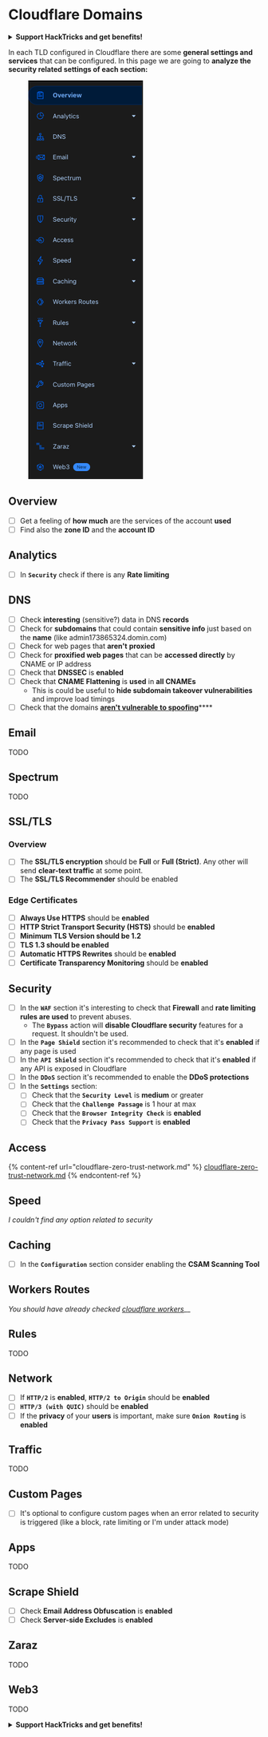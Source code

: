 # Cloudflare Domains

<details>

<summary><strong>Support HackTricks and get benefits!</strong></summary>

* If you want to see your **company advertised in HackTricks** or if you want access to the **latest version of the PEASS or download HackTricks in PDF** Check the [**SUBSCRIPTION PLANS**](https://github.com/sponsors/carlospolop)!
* Get the [**official PEASS & HackTricks swag**](https://peass.creator-spring.com)
* Discover [**The PEASS Family**](https://opensea.io/collection/the-peass-family), our collection of exclusive [**NFTs**](https://opensea.io/collection/the-peass-family)
* **Join the** 💬 [**Discord group**](https://discord.gg/hRep4RUj7f) or the [**telegram group**](https://t.me/peass) or **follow** me on **Twitter** 🐦 [**@carlospolopm**](https://twitter.com/carlospolopm)**.**
* **Share your hacking tricks by submitting PRs to the** [**HackTricks**](https://github.com/carlospolop/hacktricks) and [**HackTricks Cloud**](https://github.com/carlospolop/hacktricks-cloud) github repos.

</details>

In each TLD configured in Cloudflare there are some **general settings and services** that can be configured. In this page we are going to **analyze the security related settings of each section:**

<figure><img src="../../.gitbook/assets/image (2).png" alt=""><figcaption></figcaption></figure>

## Overview

* [ ] Get a feeling of **how much** are the services of the account **used**
* [ ] Find also the **zone ID** and the **account ID**

## Analytics

* [ ] In **`Security`** check if there is any **Rate limiting**

## DNS

* [ ] Check **interesting** (sensitive?) data in DNS **records**
* [ ] Check for **subdomains** that could contain **sensitive info** just based on the **name** (like admin173865324.domin.com)
* [ ] Check for web pages that **aren't** **proxied**
* [ ] Check for **proxified web pages** that can be **accessed directly** by CNAME or IP address
* [ ] Check that **DNSSEC** is **enabled**
* [ ] Check that **CNAME Flattening** is **used** in **all CNAMEs**
  * This is could be useful to **hide subdomain takeover vulnerabilities** and improve load timings
* [ ] Check that the domains [**aren't vulnerable to spoofing**](https://book.hacktricks.xyz/network-services-pentesting/pentesting-smtp#mail-spoofing)\*\*\*\*

## **Email**

TODO

## Spectrum

TODO

## SSL/TLS

### **Overview**

* [ ] The **SSL/TLS encryption** should be **Full** or **Full (Strict)**. Any other will send **clear-text traffic** at some point.
* [ ] The **SSL/TLS Recommender** should be enabled

### Edge Certificates

* [ ] **Always Use HTTPS** should be **enabled**
* [ ] **HTTP Strict Transport Security (HSTS)** should be **enabled**
* [ ] **Minimum TLS Version should be 1.2**
* [ ] **TLS 1.3 should be enabled**
* [ ] **Automatic HTTPS Rewrites** should be **enabled**
* [ ] **Certificate Transparency Monitoring** should be **enabled**

## **Security**

* [ ] In the **`WAF`** section it's interesting to check that **Firewall** and **rate limiting rules are used** to prevent abuses.
  * The **`Bypass`** action will **disable Cloudflare security** features for a request. It shouldn't be used.
* [ ] In the **`Page Shield`** section it's recommended to check that it's **enabled** if any page is used
* [ ] In the **`API Shield`** section it's recommended to check that it's **enabled** if any API is exposed in Cloudflare
* [ ] In the **`DDoS`** section it's recommended to enable the **DDoS protections**
* [ ] In the **`Settings`** section:
  * [ ] Check that the **`Security Level`** is **medium** or greater
  * [ ] Check that the **`Challenge Passage`** is 1 hour at max
  * [ ] Check that the **`Browser Integrity Check`** is **enabled**
  * [ ] Check that the **`Privacy Pass Support`** is **enabled**

## Access

{% content-ref url="cloudflare-zero-trust-network.md" %}
[cloudflare-zero-trust-network.md](cloudflare-zero-trust-network.md)
{% endcontent-ref %}

## Speed

_I couldn't find any option related to security_

## Caching

* [ ] In the **`Configuration`** section consider enabling the **CSAM Scanning Tool**

## **Workers Routes**

_You should have already checked_ [_cloudflare workers_](./#workers)\_\_

## Rules

TODO

## Network

* [ ] If **`HTTP/2`** is **enabled**, **`HTTP/2 to Origin`** should be **enabled**
* [ ] **`HTTP/3 (with QUIC)`** should be **enabled**
* [ ] If the **privacy** of your **users** is important, make sure **`Onion Routing`** is **enabled**

## **Traffic**

TODO

## Custom Pages

* [ ] It's optional to configure custom pages when an error related to security is triggered (like a block, rate limiting or I'm under attack mode)

## Apps

TODO

## Scrape Shield

* [ ] Check **Email Address Obfuscation** is **enabled**
* [ ] Check **Server-side Excludes** is **enabled**

## **Zaraz**

TODO

## **Web3**

TODO

<details>

<summary><strong>Support HackTricks and get benefits!</strong></summary>

* If you want to see your **company advertised in HackTricks** or if you want access to the **latest version of the PEASS or download HackTricks in PDF** Check the [**SUBSCRIPTION PLANS**](https://github.com/sponsors/carlospolop)!
* Get the [**official PEASS & HackTricks swag**](https://peass.creator-spring.com)
* Discover [**The PEASS Family**](https://opensea.io/collection/the-peass-family), our collection of exclusive [**NFTs**](https://opensea.io/collection/the-peass-family)
* **Join the** 💬 [**Discord group**](https://discord.gg/hRep4RUj7f) or the [**telegram group**](https://t.me/peass) or **follow** me on **Twitter** 🐦 [**@carlospolopm**](https://twitter.com/carlospolopm)**.**
* **Share your hacking tricks by submitting PRs to the** [**HackTricks**](https://github.com/carlospolop/hacktricks) and [**HackTricks Cloud**](https://github.com/carlospolop/hacktricks-cloud) github repos.

</details>
